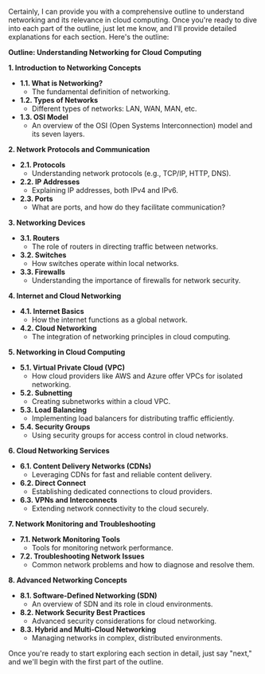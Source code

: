 Certainly, I can provide you with a comprehensive outline to understand networking and its relevance in cloud computing. Once you're ready to dive into each part of the outline, just let me know, and I'll provide detailed explanations for each section. Here's the outline:

**Outline: Understanding Networking for Cloud Computing**

**1. Introduction to Networking Concepts**
   - **1.1. What is Networking?**
     - The fundamental definition of networking.
   - **1.2. Types of Networks**
     - Different types of networks: LAN, WAN, MAN, etc.
   - **1.3. OSI Model**
     - An overview of the OSI (Open Systems Interconnection) model and its seven layers.

**2. Network Protocols and Communication**
   - **2.1. Protocols**
     - Understanding network protocols (e.g., TCP/IP, HTTP, DNS).
   - **2.2. IP Addresses**
     - Explaining IP addresses, both IPv4 and IPv6.
   - **2.3. Ports**
     - What are ports, and how do they facilitate communication?

**3. Networking Devices**
   - **3.1. Routers**
     - The role of routers in directing traffic between networks.
   - **3.2. Switches**
     - How switches operate within local networks.
   - **3.3. Firewalls**
     - Understanding the importance of firewalls for network security.

**4. Internet and Cloud Networking**
   - **4.1. Internet Basics**
     - How the internet functions as a global network.
   - **4.2. Cloud Networking**
     - The integration of networking principles in cloud computing.

**5. Networking in Cloud Computing**
   - **5.1. Virtual Private Cloud (VPC)**
     - How cloud providers like AWS and Azure offer VPCs for isolated networking.
   - **5.2. Subnetting**
     - Creating subnetworks within a cloud VPC.
   - **5.3. Load Balancing**
     - Implementing load balancers for distributing traffic efficiently.
   - **5.4. Security Groups**
     - Using security groups for access control in cloud networks.

**6. Cloud Networking Services**
   - **6.1. Content Delivery Networks (CDNs)**
     - Leveraging CDNs for fast and reliable content delivery.
   - **6.2. Direct Connect**
     - Establishing dedicated connections to cloud providers.
   - **6.3. VPNs and Interconnects**
     - Extending network connectivity to the cloud securely.

**7. Network Monitoring and Troubleshooting**
   - **7.1. Network Monitoring Tools**
     - Tools for monitoring network performance.
   - **7.2. Troubleshooting Network Issues**
     - Common network problems and how to diagnose and resolve them.

**8. Advanced Networking Concepts**
   - **8.1. Software-Defined Networking (SDN)**
     - An overview of SDN and its role in cloud environments.
   - **8.2. Network Security Best Practices**
     - Advanced security considerations for cloud networking.
   - **8.3. Hybrid and Multi-Cloud Networking**
     - Managing networks in complex, distributed environments.

Once you're ready to start exploring each section in detail, just say "next," and we'll begin with the first part of the outline.